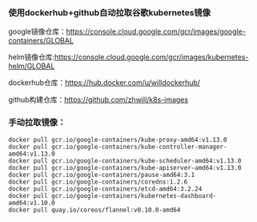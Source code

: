 ### 使用dockerhub+github自动拉取谷歌kubernetes镜像
google镜像仓库：https://console.cloud.google.com/gcr/images/google-containers/GLOBAL

helm镜像仓库:https://console.cloud.google.com/gcr/images/kubernetes-helm/GLOBAL

dockerhub仓库：https://hub.docker.com/u/willdockerhub/

github构建仓库：https://github.com/zhwill/k8s-images

### 手动拉取镜像：
```shell
docker pull gcr.io/google-containers/kube-proxy-amd64:v1.13.0
docker pull gcr.io/google-containers/kube-controller-manager-amd64:v1.13.0
docker pull gcr.io/google-containers/kube-scheduler-amd64:v1.13.0
docker pull gcr.io/google-containers/kube-apiserver-amd64:v1.13.0
docker pull gcr.io/google-containers/pause-amd64:3.1
docker pull gcr.io/google-containers/coredns:1.2.6
docker pull gcr.io/google-containers/etcd-amd64:3.2.24
docker pull gcr.io/google-containers/kubernetes-dashboard-amd64:v1.10.0
docker pull quay.io/coreos/flannel:v0.10.0-amd64
```
